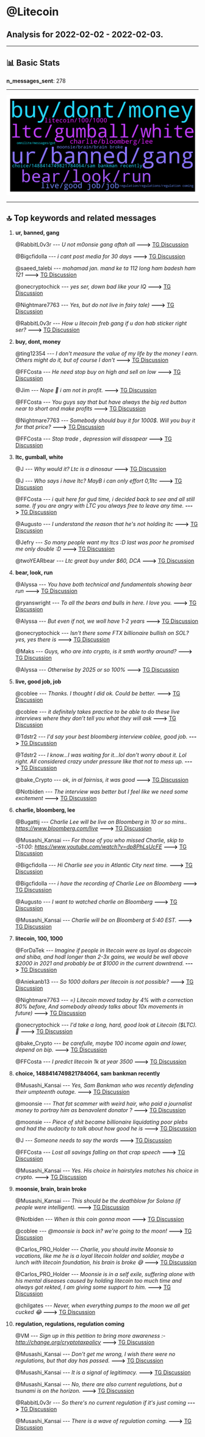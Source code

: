 # **@Litecoin**
 ## Analysis for **2022-02-02** - **2022-02-03**.

---

## 📊 **Basic Stats**

**n_messages_sent**: 278

---
![wordcloud](Litecoin_1Days_wordcloud.png)

---


## 🔝 **Top keywords and related messages**

1. **ur, banned, gang**

    @RabbitL0v3r --- *U not m0onsie gang aftah all* **--->** [TG Discussion](https://t.me/Litecoin/2057297)

    @Bigcfidolla --- *i cant post media for 30 days* **--->** [TG Discussion](https://t.me/Litecoin/2056429)

    @saeed_talebi --- *mohamad jan. mand ke ta 112 long ham badesh ham 121* **--->** [TG Discussion](https://t.me/Litecoin/2057280)

    @onecryptochick --- *yes ser, down bad like your IQ* **--->** [TG Discussion](https://t.me/Litecoin/2057026)

    @Nightmare7763 --- *Yes, but do not live in fairy tale)* **--->** [TG Discussion](https://t.me/Litecoin/2056369)

    @RabbitL0v3r --- *How u litecoin freb gang if u don hab sticker right ser?* **--->** [TG Discussion](https://t.me/Litecoin/2057301)

2. **buy, dont, money**

    @ting12354 --- *I don't measure the value of my life by the money I earn. Others might do it, but of course I don't* **--->** [TG Discussion](https://t.me/Litecoin/2057346)

    @FFCosta --- *He need stop buy on high and sell on low* **--->** [TG Discussion](https://t.me/Litecoin/2056627)

    @Jim --- *Nope 🤔 i am not in profit.* **--->** [TG Discussion](https://t.me/Litecoin/2057000)

    @FFCosta --- *You guys say that but have always the big red button near to short and make profits* **--->** [TG Discussion](https://t.me/Litecoin/2056995)

    @Nightmare7763 --- *Somebody should buy it for 1000$. Will you buy it for that price?* **--->** [TG Discussion](https://t.me/Litecoin/2056367)

    @FFCosta --- *Stop trade , depression will dissapear* **--->** [TG Discussion](https://t.me/Litecoin/2056875)

3. **ltc, gumball, white**

    @J --- *Why would it? Ltc is a dinosaur* **--->** [TG Discussion](https://t.me/Litecoin/2056323)

    @J --- *Who says i have ltc? MayB i can only effort 0,1ltc* **--->** [TG Discussion](https://t.me/Litecoin/2056325)

    @FFCosta --- *i quit here for gud time, i decided back  to see and all still same. If you are angry with LTC you always free to leave any time.* **--->** [TG Discussion](https://t.me/Litecoin/2056324)

    @Augusto --- *I understand the reason that he's not holding ltc* **--->** [TG Discussion](https://t.me/Litecoin/2056752)

    @Jefry --- *So many people want my ltcs :D last was poor he promised me only double :D* **--->** [TG Discussion](https://t.me/Litecoin/2057084)

    @twoYEARbear --- *Ltc great buy under $60, DCA* **--->** [TG Discussion](https://t.me/Litecoin/2057066)

4. **bear, look, run**

    @Alyssa --- *You have both technical and fundamentals showing bear run* **--->** [TG Discussion](https://t.me/Litecoin/2057372)

    @ryanswright --- *To all the bears and bulls in here. I love you.* **--->** [TG Discussion](https://t.me/Litecoin/2056830)

    @Alyssa --- *But even if not, we woll have 1-2 years* **--->** [TG Discussion](https://t.me/Litecoin/2057355)

    @onecryptochick --- *Isn't there some FTX billionaire bullish on SOL? yes, yes there is* **--->** [TG Discussion](https://t.me/Litecoin/2057014)

    @Maks --- *Guys, who are into crypto, is it smth worthy around?* **--->** [TG Discussion](https://t.me/Litecoin/2056847)

    @Alyssa --- *Otherwise by 2025 or so 100%* **--->** [TG Discussion](https://t.me/Litecoin/2057322)

5. **live, good job, job**

    @coblee --- *Thanks. I thought I did ok. Could be better.* **--->** [TG Discussion](https://t.me/Litecoin/2056495)

    @coblee --- *it definitely takes practice to be able to do these live interviews where they don’t tell you what they will ask* **--->** [TG Discussion](https://t.me/Litecoin/2056527)

    @Tdstr2 --- *I'd say your best bloomberg interview coblee, good job.* **--->** [TG Discussion](https://t.me/Litecoin/2056486)

    @Tdstr2 --- *I know...I was waiting for it...lol don't worry about it. Lol right. All considered crazy under pressure like that not to mess up.* **--->** [TG Discussion](https://t.me/Litecoin/2056522)

    @bake_Crypto --- *ok, in al fairniss, it was good* **--->** [TG Discussion](https://t.me/Litecoin/2056545)

    @Notbiden --- *The interview was better but I feel like we need some excitement* **--->** [TG Discussion](https://t.me/Litecoin/2056593)

6. **charlie, bloomberg, lee**

    @Bugattij --- *Charlie Lee will be live on Bloomberg in 10 or so mins.. https://www.bloomberg.com/live* **--->** [TG Discussion](https://t.me/Litecoin/2056448)

    @Musashi_Kansai --- *For those of you who missed Charlie, skip to -51:00:  https://www.youtube.com/watch?v=dp8PhLsUcFE* **--->** [TG Discussion](https://t.me/Litecoin/2056559)

    @Bigcfidolla --- *Hi Charlie see you in Atlantic City next time.* **--->** [TG Discussion](https://t.me/Litecoin/2056549)

    @Bigcfidolla --- *i have the recording of Charlie Lee on Bloomberg* **--->** [TG Discussion](https://t.me/Litecoin/2056487)

    @Augusto --- *I want to watched charlie on Bloomberg* **--->** [TG Discussion](https://t.me/Litecoin/2056432)

    @Musashi_Kansai --- *Charlie will be on Bloomberg at 5:40 EST.* **--->** [TG Discussion](https://t.me/Litecoin/2056391)

7. **litecoin, 100, 1000**

    @ForDaTek --- *Imagine if people in litecoin were as loyal as dogecoin and shiba, and hodl longer than 2-3x gains, we would be well above $2000 in 2021 and probably be at $1000 in the current downtrend.* **--->** [TG Discussion](https://t.me/Litecoin/2056715)

    @Aniekanb13 --- *So 1000 dollars per litecoin is not possible?* **--->** [TG Discussion](https://t.me/Litecoin/2056365)

    @Nightmare7763 --- *=) Litecoin moved today by 4% with a correction 80% before, And somebody already talks about 10x movements in future)* **--->** [TG Discussion](https://t.me/Litecoin/2056363)

    @onecryptochick --- *I'd take a long, hard, good look at Litecoin ($LTC).  🚀* **--->** [TG Discussion](https://t.me/Litecoin/2056864)

    @bake_Crypto --- *be carefulle, maybe 100 income again and lower, depend on bip.* **--->** [TG Discussion](https://t.me/Litecoin/2056865)

    @FFCosta --- *I predict litecoin 1k at year 3500* **--->** [TG Discussion](https://t.me/Litecoin/2057367)

8. **choice, 1488414749821784064, sam bankman recently**

    @Musashi_Kansai --- *Yes, Sam Bankman who was recently defending their umpteenth outage.* **--->** [TG Discussion](https://t.me/Litecoin/2057016)

    @moonsie --- *That fat scammer with weird hair, who paid a journalist money to portray him as benavolent donator ?* **--->** [TG Discussion](https://t.me/Litecoin/2057019)

    @moonsie --- *Piece of shit became billionaire liquidating poor plebs and had the audacity to talk about how good he is* **--->** [TG Discussion](https://t.me/Litecoin/2057021)

    @J --- *Someone needs to say the words* **--->** [TG Discussion](https://t.me/Litecoin/2056994)

    @FFCosta --- *Lost all savings falling on that crap speech* **--->** [TG Discussion](https://t.me/Litecoin/2056827)

    @Musashi_Kansai --- *Yes. His choice in hairstyles matches his choice in crypto.* **--->** [TG Discussion](https://t.me/Litecoin/2057020)

9. **moonsie, brain, brain broke**

    @Musashi_Kansai --- *This should be the deathblow for Solana (if people were intelligent).* **--->** [TG Discussion](https://t.me/Litecoin/2057009)

    @Notbiden --- *When is this coin gonna moon* **--->** [TG Discussion](https://t.me/Litecoin/2057045)

    @coblee --- *@moonsie is back in? we’re going to the moon!* **--->** [TG Discussion](https://t.me/Litecoin/2056509)

    @Carlos_PRO_Holder --- *Charlie, you should invite Moonsie to vacations, like me he is a loyal litecoin holder and soldier, maybe a lunch with litecoin foundation, his brain is broke 😅* **--->** [TG Discussion](https://t.me/Litecoin/2056643)

    @Carlos_PRO_Holder --- *Moonsie is in a self exile, suffering alone with his mental diseases caused by holding litecoin too much time and always got rekted, I am giving some support to him.* **--->** [TG Discussion](https://t.me/Litecoin/2056625)

    @chilgates --- *Never, when everything pumps to the moon we all get cucked 😂* **--->** [TG Discussion](https://t.me/Litecoin/2057047)

10. **regulation, regulations, regulation coming**

    @VM --- *Sign up in this petition to bring more awareness :-   http://change.org/cryptotaxpolicy* **--->** [TG Discussion](https://t.me/Litecoin/2057144)

    @Musashi_Kansai --- *Don't get me wrong, I wish there were no regulations, but that day has passed.* **--->** [TG Discussion](https://t.me/Litecoin/2056769)

    @Musashi_Kansai --- *It is a signal of legitimacy.* **--->** [TG Discussion](https://t.me/Litecoin/2056768)

    @Musashi_Kansai --- *No, there are also current regulations, but a tsunami is on the horizon.* **--->** [TG Discussion](https://t.me/Litecoin/2056763)

    @RabbitL0v3r --- *So there's no current regulation if it's just coming* **--->** [TG Discussion](https://t.me/Litecoin/2056761)

    @Musashi_Kansai --- *There is a wave of regulation coming.* **--->** [TG Discussion](https://t.me/Litecoin/2056760)

